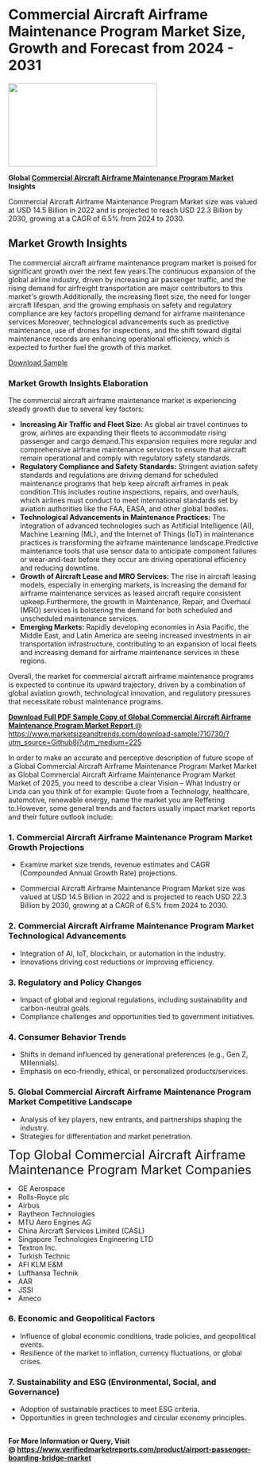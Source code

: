 <H1>Commercial Aircraft Airframe Maintenance Program Market Size, Growth and Forecast from 2024 - 2031</H1><img class="aligncenter size-medium wp-image-584254" src="https://thirdeyenews.in/wp-content/uploads/2024/09/Global-Market-Research-300x168.jpeg" alt="" width="300" height="168" /><p><strong>Global&nbsp;<a href="https://www.marketsizeandtrends.com/download-sample/710730/?utm_source=Github8j?utm_medium=225">Commercial Aircraft Airframe Maintenance Program Market</a> Insights</strong></p><p>Commercial Aircraft Airframe Maintenance Program Market size was valued at USD 14.5 Billion in 2022 and is projected to reach USD 22.3 Billion by 2030, growing at a CAGR of 6.5% from 2024 to 2030.</p><p><h2>Market Growth Insights</h2> <p>The commercial aircraft airframe maintenance program market is poised for significant growth over the next few years.The continuous expansion of the global airline industry, driven by increasing air passenger traffic, and the rising demand for airfreight transportation are major contributors to this market's growth.Additionally, the increasing fleet size, the need for longer aircraft lifespan, and the growing emphasis on safety and regulatory compliance are key factors propelling demand for airframe maintenance services.Moreover, technological advancements such as predictive maintenance, use of drones for inspections, and the shift toward digital maintenance records are enhancing operational efficiency, which is expected to further fuel the growth of this market.</p> <p><a href="download-sample-link">Download Sample</a></p> <h3>Market Growth Insights Elaboration</h3> <p>The commercial aircraft airframe maintenance market is experiencing steady growth due to several key factors:</p> <ul> <li><strong>Increasing Air Traffic and Fleet Size:</strong> As global air travel continues to grow, airlines are expanding their fleets to accommodate rising passenger and cargo demand.This expansion requires more regular and comprehensive airframe maintenance services to ensure that aircraft remain operational and comply with regulatory safety standards.</li> <li><strong>Regulatory Compliance and Safety Standards:</strong> Stringent aviation safety standards and regulations are driving demand for scheduled maintenance programs that help keep aircraft airframes in peak condition.This includes routine inspections, repairs, and overhauls, which airlines must conduct to meet international standards set by aviation authorities like the FAA, EASA, and other global bodies.</li> <li><strong>Technological Advancements in Maintenance Practices:</strong> The integration of advanced technologies such as Artificial Intelligence (AI), Machine Learning (ML), and the Internet of Things (IoT) in maintenance practices is transforming the airframe maintenance landscape.Predictive maintenance tools that use sensor data to anticipate component failures or wear-and-tear before they occur are driving operational efficiency and reducing downtime.</li> <li><strong>Growth of Aircraft Lease and MRO Services:</strong> The rise in aircraft leasing models, especially in emerging markets, is increasing the demand for airframe maintenance services as leased aircraft require consistent upkeep.Furthermore, the growth in Maintenance, Repair, and Overhaul (MRO) services is bolstering the demand for both scheduled and unscheduled maintenance services.</li> <li><strong>Emerging Markets:</strong> Rapidly developing economies in Asia Pacific, the Middle East, and Latin America are seeing increased investments in air transportation infrastructure, contributing to an expansion of local fleets and increasing demand for airframe maintenance services in these regions.</li> </ul> <p>Overall, the market for commercial aircraft airframe maintenance programs is expected to continue its upward trajectory, driven by a combination of global aviation growth, technological innovation, and regulatory pressures that necessitate robust maintenance programs.</p> <p><a href="get-more-info-link"></p><p><span class=""><strong>Download Full PDF Sample Copy of Global Commercial Aircraft Airframe Maintenance Program Market Report</strong> @ <a href="https://www.marketsizeandtrends.com/download-sample/710730/?utm_source=Github8j?utm_medium=225" target="_blank">https://www.marketsizeandtrends.com/download-sample/710730/?utm_source=Github8j?utm_medium=225</a></span></p><p>In order to make an accurate and perceptive description of future scope of a Global&nbsp;Commercial Aircraft Airframe Maintenance Program Market Market as Global&nbsp;Commercial Aircraft Airframe Maintenance Program Market Market of 2025, you need to describe a clear Vision &ndash; What Industry or Linda can you think of for example: Quote from a Technology, healthcare, automotive, renewable energy, name the market you are Reffering to.However, some general trends and factors usually impact market reports and their future outlook include:</p><h3>1.&nbsp;<strong>Commercial Aircraft Airframe Maintenance Program Market Growth Projections</strong></h3><ul><li>Examine market size trends, revenue estimates and CAGR (Compounded Annual Growth Rate) projections.</li><li><p>Commercial Aircraft Airframe Maintenance Program Market size was valued at USD 14.5 Billion in 2022 and is projected to reach USD 22.3 Billion by 2030, growing at a CAGR of 6.5% from 2024 to 2030.</p></li></ul><h3>2.&nbsp;<strong>Commercial Aircraft Airframe Maintenance Program Market Technological Advancements</strong></h3><ul><li>Integration of AI, IoT, blockchain, or automation in the industry.</li><li>Innovations driving cost reductions or improving efficiency.</li></ul><h3>3.&nbsp;<strong>Regulatory and Policy Changes</strong></h3><ul><li>Impact of global and regional regulations, including sustainability and carbon-neutral goals.</li><li>Compliance challenges and opportunities tied to government initiatives.</li></ul><h3>4.&nbsp;<strong>Consumer Behavior Trends</strong></h3><ul><li>Shifts in demand influenced by generational preferences (e.g., Gen Z, Millennials).</li><li>Emphasis on eco-friendly, ethical, or personalized products/services.</li></ul><h3>5.&nbsp;<strong>Global Commercial Aircraft Airframe Maintenance Program Market Competitive Landscape</strong></h3><ul><li>Analysis of key players, new entrants, and partnerships shaping the industry.</li><li>Strategies for differentiation and market penetration.</li></ul><p data-pm-slice="1 1 []"><span style="color: inherit; font-family: inherit; font-size: 25px;">Top Global Commercial Aircraft Airframe Maintenance Program Market Companies</span></p><div class="" data-test-id=""><p><li>GE Aerospace</li><li> Rolls-Royce plc</li><li> Airbus</li><li> Raytheon Technologies</li><li> MTU Aero Engines AG</li><li> China Aircraft Services Limited (CASL)</li><li> Singapore Technologies Engineering LTD</li><li> Textron Inc.</li><li> Turkish Technic</li><li> AFI KLM E&M</li><li> Lufthansa Technik</li><li> AAR</li><li> JSSI</li><li> Ameco</li></p></div><h3>6.&nbsp;<strong>Economic and Geopolitical Factors</strong></h3><ul><li>Influence of global economic conditions, trade policies, and geopolitical events.</li><li>Resilience of the market to inflation, currency fluctuations, or global crises.</li></ul><h3>7.&nbsp;<strong>Sustainability and ESG (Environmental, Social, and Governance)</strong></h3><ul><li>Adoption of sustainable practices to meet ESG criteria.</li><li>Opportunities in green technologies and circular economy principles.</li></ul><h2><strong style="font-size: 14px;">For More Information or Query, Visit @&nbsp;</strong><a style="background-color: #ffffff; font-size: 14px;" href="https://www.marketsizeandtrends.com/report/commercial-aircraft-airframe-maintenance-program-market/" target="_blank">https://www.verifiedmarketreports.com/product/airport-passenger-boarding-bridge-market</a></h2>